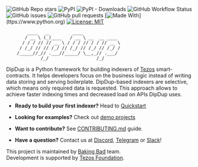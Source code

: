 ![GitHub Repo stars](https://img.shields.io/github/stars/dipdup-net/dipdup-py)
![PyPI](https://img.shields.io/pypi/v/dipdup)
![PyPI - Downloads](https://img.shields.io/pypi/dm/dipdup)
![GitHub Workflow Status](https://img.shields.io/github/workflow/status/dipdup-net/dipdup-py/Test)
![GitHub issues](https://img.shields.io/github/issues/dipdup-net/dipdup-py)
![GitHub pull requests](https://img.shields.io/github/issues-pr/dipdup-net/dipdup-py)
[![Made With](https://img.shields.io/badge/made%20with-python-blue.svg?)](ttps://www.python.org)
[![License: MIT](https://img.shields.io/badge/License-MIT-yellow.svg)](https://opensource.org/licenses/MIT)


```text
        ____   _         ____              
       / __ \ (_)____   / __ \ __  __ ____ 
      / / / // // __ \ / / / // / / // __ \
     / /_/ // // /_/ // /_/ // /_/ // /_/ /
    /_____//_// .___//_____/ \__,_// .___/ 
             /_/                  /_/      
```

DipDup is a Python framework for building indexers of [Tezos](https://tezos.com/) smart-contracts. It helps developers focus on the business logic instead of writing data storing and serving boilerplate. DipDup-based indexers are selective, which means only required data is requested. This approach allows to achieve faster indexing times and decreased load on APIs DipDup uses.

* **Ready to build your first indexer?** Head to [Quickstart](https://docs.dipdup.net/quickstart)

* **Looking for examples?** Check out [demo projects](https://github.com/dipdup-net/dipdup-py/tree/master/src)

* **Want to contribute?** See [CONTRIBUTING.md](CONTRIBUTING.md) guide.

* **Have a question?** Contact us at [Discord](https://discord.gg/JZKhv7uW), [Telegram](https://t.me/baking_bad_chat) or [Slack](https://tezos-dev.slack.com/archives/CV5NX7F2L)!


This project is maintained by [Baking Bad](https://baking-bad.org/) team.  
Development is supported by [Tezos Foundation](https://tezos.foundation/).
